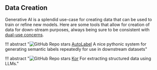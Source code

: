 
## Data Creation

Generative AI is a splendid use-case for creating data that can be used to train or refine new models. Here are some tools that allow for creation of data for down-stream purposes, always being sure to be consistent with [dual-use concerns](../../Understanding/overview/challenges.md#dual-use).

!!! abstract "![GitHub Repo stars](https://badgen.net/github/stars/refuel-ai/autolabel) [AutoLabel]([AutoLabel](https://github.com/refuel-ai/autolabel)) A nice pythonic system for generating semantic labels repeatedly for use in downstream datasets"

!!! abstract "![GitHub Repo stars](https://badgen.net/github/stars/eyurtsev/kor) [Kor]([Kor](https://github.com/eyurtsev/kor)) For extracting structured data using LLMs."
